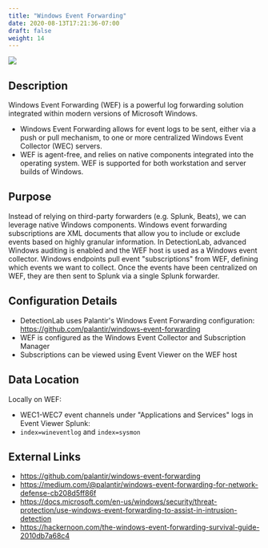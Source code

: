 ```yaml
---
title: "Windows Event Forwarding"
date: 2020-08-13T17:21:36-07:00
draft: false
weight: 14
---
```


![](../../images/windowseventforwarding.png)

## Description
Windows Event Forwarding (WEF) is a powerful log forwarding solution integrated within modern versions of Microsoft Windows.

* Windows Event Forwarding allows for event logs to be sent, either via a push or pull mechanism, to one or more centralized Windows Event Collector (WEC) servers.
* WEF is agent-free, and relies on native components integrated into the operating system. WEF is supported for both workstation and server builds of Windows.

## Purpose
Instead of relying on third-party forwarders (e.g. Splunk, Beats), we can leverage native Windows components. Windows event forwarding subscriptions are XML documents that allow you to include or exclude events based on highly granular information. In DetectionLab, advanced Windows auditing is enabled and the WEF host is used as a Windows event collector. Windows endpoints pull event "subscriptions" from WEF, defining which events we want to collect. Once the events have been centralized on WEF, they are then sent to Splunk via a single Splunk forwarder.

## Configuration Details
* DetectionLab uses Palantir's Windows Event Forwarding configuration: https://github.com/palantir/windows-event-forwarding
* WEF is configured as the Windows Event Collector and Subscription Manager
* Subscriptions can be viewed using Event Viewer on the WEF host

## Data Location
Locally on WEF:
  * WEC1-WEC7 event channels under "Applications and Services" logs in Event Viewer
Splunk:
  * `index=wineventlog` and `index=sysmon`

## External Links
* https://github.com/palantir/windows-event-forwarding
* https://medium.com/@palantir/windows-event-forwarding-for-network-defense-cb208d5ff86f
* https://docs.microsoft.com/en-us/windows/security/threat-protection/use-windows-event-forwarding-to-assist-in-intrusion-detection
* https://hackernoon.com/the-windows-event-forwarding-survival-guide-2010db7a68c4
